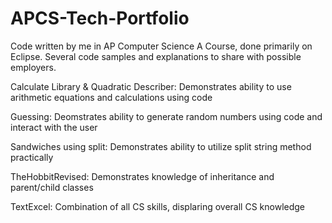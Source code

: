 # APCS-Tech-Portfolio
Code written by me in AP Computer Science A Course, done primarily on Eclipse. Several code samples and explanations to share with possible employers. 

Calculate Library & Quadratic Describer: Demonstrates ability to use arithmetic equations and calculations using code

Guessing: Deomstrates ability to generate random numbers using code and interact with the user

Sandwiches using split: Demonstrates ability to utilize split string method practically

TheHobbitRevised: Demonstrates knowledge of inheritance and parent/child classes

TextExcel: Combination of all CS skills, displaring overall CS knowledge
